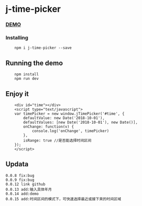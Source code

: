 # j-time-picker

### <a href="//jenjieju.github.io/pc/">DEMO</a>

### Installing

```
    npm i j-time-picker --save
```


## Running the demo

```
    npm install
    npm run dev
```

## Enjoy it
```
    <div id="time"></div>
    <script type="text/javascript">
    var timePicker = new window.jTimePicker('#time', {
        defaultValue: new Date('2018-10-01'),
        defaultValues: [new Date('2018-10-01'), new Date()],
        onChange: function(v) {
            console.log('onChange', timePicker)
        },
        isRange: true //是否能选择时间区间
    });
    </script>
```

## Updata
```
0.0.8 fix:bug
0.0.9 fix:bug
0.0.12 link github
0.0.13 add:输入具体年月
0.0.14 add:demo
0.0.15 add:时间区间的模式下，可快速选择最近或接下来的时间区域
```
